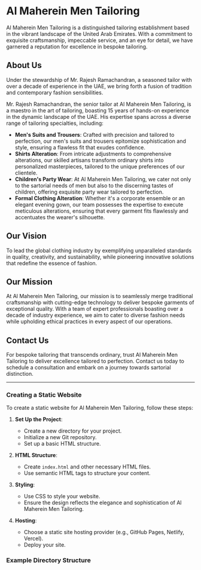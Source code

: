 # Al Maherein Men Tailoring

Al Maherein Men Tailoring is a distinguished tailoring establishment based in the vibrant landscape of the United Arab Emirates. With a commitment to exquisite craftsmanship, impeccable service, and an eye for detail, we have garnered a reputation for excellence in bespoke tailoring.

## About Us

Under the stewardship of Mr. Rajesh Ramachandran, a seasoned tailor with over a decade of experience in the UAE, we bring forth a fusion of tradition and contemporary fashion sensibilities.

Mr. Rajesh Ramachandran, the senior tailor at Al Maherein Men Tailoring, is a maestro in the art of tailoring, boasting 15 years of hands-on experience in the dynamic landscape of the UAE. His expertise spans across a diverse range of tailoring specialties, including:
- **Men's Suits and Trousers**: Crafted with precision and tailored to perfection, our men's suits and trousers epitomize sophistication and style, ensuring a flawless fit that exudes confidence.
- **Shirts Alteration**: From intricate adjustments to comprehensive alterations, our skilled artisans transform ordinary shirts into personalized masterpieces, tailored to the unique preferences of our clientele.
- **Children's Party Wear**: At Al Maherein Men Tailoring, we cater not only to the sartorial needs of men but also to the discerning tastes of children, offering exquisite party wear tailored to perfection.
- **Formal Clothing Alteration**: Whether it's a corporate ensemble or an elegant evening gown, our team possesses the expertise to execute meticulous alterations, ensuring that every garment fits flawlessly and accentuates the wearer's silhouette.

## Our Vision

To lead the global clothing industry by exemplifying unparalleled standards in quality, creativity, and sustainability, while pioneering innovative solutions that redefine the essence of fashion.

## Our Mission

At Al Maherein Men Tailoring, our mission is to seamlessly merge traditional craftsmanship with cutting-edge technology to deliver bespoke garments of exceptional quality. With a team of expert professionals boasting over a decade of industry experience, we aim to cater to diverse fashion needs while upholding ethical practices in every aspect of our operations.

## Contact Us

For bespoke tailoring that transcends ordinary, trust Al Maherein Men Tailoring to deliver excellence tailored to perfection. Contact us today to schedule a consultation and embark on a journey towards sartorial distinction.

---

### Creating a Static Website

To create a static website for Al Maherein Men Tailoring, follow these steps:

1. **Set Up the Project**:
    - Create a new directory for your project.
    - Initialize a new Git repository.
    - Set up a basic HTML structure.

2. **HTML Structure**:
    - Create `index.html` and other necessary HTML files.
    - Use semantic HTML tags to structure your content.

3. **Styling**:
    - Use CSS to style your website.
    - Ensure the design reflects the elegance and sophistication of Al Maherein Men Tailoring.

4. **Hosting**:
    - Choose a static site hosting provider (e.g., GitHub Pages, Netlify, Vercel).
    - Deploy your site.

### Example Directory Structure

